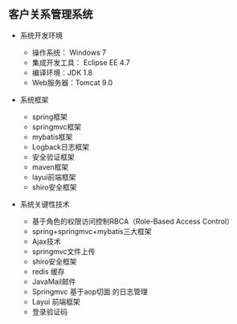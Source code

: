 ## 客户关系管理系统

- 系统开发环境
  - 操作系统： Windows 7
  - 集成开发工具： Eclipse EE 4.7
  - 编译环境：JDK 1.8
  - Web服务器：Tomcat 9.0

- 系统框架
  - spring框架
  - springmvc框架
  - mybatis框架
  - Logback日志框架
  - 安全验证框架
  - maven框架
  - layui前端框架
  - shiro安全框架

- 系统关键性技术
  - 基于角色的权限访问控制RBCA（Role-Based Access Control）
  - spring+springmvc+mybatis三大框架
  - Ajax技术
  - springmvc文件上传
  - shiro安全框架
  - redis 缓存
  - JavaMail邮件
  - Springmvc 基于aop切面 的日志管理
  - Layui 前端框架
  - 登录验证码
